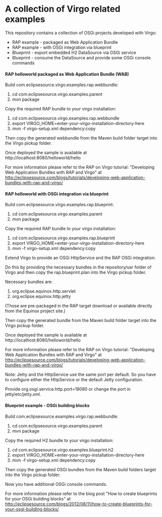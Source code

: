 # A collection of Virgo related examples

This repository contains a collection of OSGi projects developed with Virgo:

* RAP example - packaged as Web Application Bundle
* RAP example - with OSGi integration via blueprint
* Blueprint - export embedded H2 DataSource via OSGi service
* Blueprint - consume the DataSource and provide some OSGi console commands

#### RAP helloworld packaged as Web Application Bundle (WAB)

Build com.eclipsesource.virgo.examples.rap.webbundle:

1. cd com.eclipsesource.virgo.examples.parent
1. mvn package

Copy the required RAP bundle to your virgo installation:

1. cd com.eclipsesource.virgo.examples.rap.webbundle
1. export VIRGO_HOME=enter-your-virgo-installation-directory-here
1. mvn -f virgo-setup.xml dependency:copy

Then copy the generated webbundle from the Maven build folder target into the
Virgo pickup folder.

Once deployed the sample is available at http://localhost:8080/helloworld/hello

For more information please refer to the RAP on Virgo tutorial:
"Developing Web Application Bundles with RAP and Virgo"
at http://eclipsesource.com/blogs/tutorials/developing-web-application-bundles-with-rap-and-virgo/

#### RAP helloworld with OSGi integration via blueprint

Build com.eclipsesource.virgo.examples.rap.blueprint:

1. cd com.eclipsesource.virgo.examples.parent
1. mvn package

Copy the required RAP bundle to your virgo installation:

1. cd com.eclipsesource.virgo.examples.rap.blueprint
1. export VIRGO_HOME=enter-your-virgo-installation-directory-here
1. mvn -f virgo-setup.xml dependency:copy

Extend Virgo to provide an OSGi HttpService and the RAP OSGi integration:

Do this by providing the necessary bundles in the repository/usr folder of Virgo
and then copy the rap.blueprint.plan into the Virgo pickup folder.

Necessary bundles are:

1. org.eclipse.equinox.http.servlet
1. org.eclipse.equinox.http.jetty

(Those are pre-packaged in the RAP target download or available directly from the Equinox project site.)

Then copy the generated bundle from the Maven build folder target into the
Virgo pickup folder.

Once deployed the sample is available at http://localhost:8080/helloworld/hello

For more information please refer to the RAP on Virgo tutorial:
"Developing Web Application Bundles with RAP and Virgo"
at http://eclipsesource.com/blogs/tutorials/developing-web-application-bundles-with-rap-and-virgo/

Note: Jetty and the HttpService use the same port per default. So you have to configure either the HttpService or the default Jetty configuration.

Provide org.osgi.service.http.port=18080 or change the port in jetty/etc/jetty.xml.

#### Blueprint example - OSGi building blocks

Build com.eclipsesource.examples.virgo.rap.webbundle:

1. cd com.eclipsesource.virgo.examples.parent
1. mvn package

Copy the required H2 bundle to your virgo installation:

1. cd com.eclipsesource.virgo.examples.blueprint.h2
1. export VIRGO_HOME=enter-your-virgo-installation-directory-here
1. mvn -f virgo-setup.xml dependency:copy

Then copy the generated OSGi bundles from the Maven build folders target into the Virgo pickup folder.

Now you have additional OSGi console commands.

For more information please refer to the blog post
"How to create blueprints for your OSGi building blocks"
at http://eclipsesource.com/blogs/2012/08/11/how-to-create-blueprints-for-your-osgi-building-blocks/
